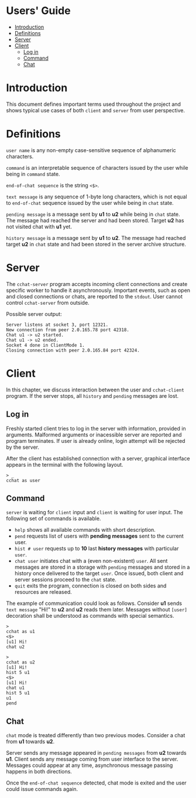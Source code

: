 # Users' Guide

- [Introduction](#introduction)
- [Definitions](#definitions)
- [Server](#server)
- [Client](#client)
  - [Log in](#log-in)
  - [Command](#command)
  - [Chat](#chat)

# Introduction

This document defines important terms used throughout the project and shows
typical use cases of both `client` and `server` from user perspective.

# Definitions

`user name` is any non-empty case-sensitive sequence of alphanumeric
characters.

`command` is an interpretable sequence of characters issued by the user
while being in `command` state.

`end-of-chat sequence` is the string `<$>`.

`text message` is any sequence of 1-byte long characters, which is not equal
to `end-of-chat` sequence issued by the user while being in `chat` state.

`pending message` is a message sent by **u1** to **u2** while being in
`chat` state. The message had reached the server and had been stored. Target
**u2** has not visited chat with **u1** yet.

`history message` is a message sent by **u1** to **u2**. The message had
reached target **u2** in `chat` state and had been stored in the server
archive structure.

# Server

The `cchat-server` program accepts incoming client connections and create
specific worker to handle it asynchronously. Important events, such as open
and closed connections or chats, are reported to the `stdout`. User cannot
control `cchat-server` from outside.

Possible server output:

```console
Server listens at socket 3, port 12321.
New connection from peer 2.0.165.78 port 42318.
Chat u1 -> u2 started.
Chat u1 -> u2 ended.
Socket 4 done in ClientMode 1.
Closing connection with peer 2.0.165.84 port 42324.
```

# Client

In this chapter, we discuss interaction between the user and `cchat-client`
program. If the server stops, all `history` and `pending` messages are lost.

## Log in

Freshly started client tries to log in the server with information, provided
in arguments. Malformed arguments or inacessible server are reported and
program terminates. If user is already online, login attempt will be rejected
by the server.

After the client has established connection with a server, graphical interface
appears in the terminal with the following layout.

```console
> _
cchat as user
```

## Command

`server` is waiting for `client` input and `client` is waiting for user input.
The following set of commands is available.

- `help` shows all available commands with short description.
- `pend` requests list of users with **pending messages** sent to the current user.
- `hist # user` requests up to **10** last **history messages** with particular `user`.
- `chat user` initiates chat with a (even non-existent) `user`. All sent messages
  are stored in a storage with `pending` messages and stored in a history once
  delivered to the target `user`. Once issued, both client and server sessions
  proceed to the `chat` state.
- `quit` exits the program, connection is closed on both sides and resources are
  released.

The example of communication could look as follows. Consider **u1** sends
`text message` "Hi!" to **u2** and **u2** reads them later. Messages without
`[user]` decoration shall be understood as commands with special semantics.

```console
> 
cchat as u1
<$>
[u1] Hi!
chat u2
```

```console
> 
cchat as u2
[u1] Hi!
hist 5 u1
<$>
[u1] Hi!
chat u1
hist 5 u1
u1
pend
```

## Chat

`chat` mode is treated differently than two previous modes. Consider a chat
from **u1** towards **u2**.

Server sends any message appeared in `pending messages` from **u2** towards **u1**.
Client sends any message coming from user interface to the server. Messages could
appear at any time, asynchronous message passing happens in both directions.

Once the `end-of-chat sequence` detected, chat mode is exited and the user
could issue commands again.
